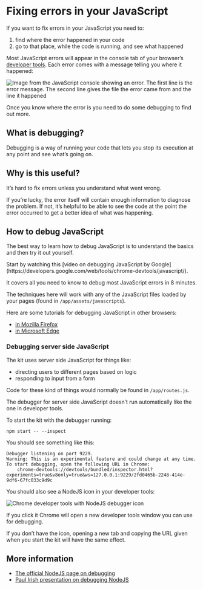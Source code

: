 # Fixing errors in your JavaScript

If you want to fix errors in your JavaScript you need to:
<ol>
  <li>find where the error happened in your code</li>
  <li>go to that place, while the code is running, and see what happened</li>
</ol>

Most JavaScript errors will appear in the console tab of your browser’s [developer
tools](https://developer.chrome.com/devtools). Each error comes with a message telling you where it
happened:

![Image from the JavaScript console showing an error. The first line is the error message. The
second line gives the file the error came from and the line it happened](/public/images/docs/javascript-error.png)

Once you know where the error is you need to do some debugging to find out more.

## What is debugging?

Debugging is a way of running your code that lets you stop its execution at any point and see what’s going on.

## Why is this useful?

It’s hard to fix errors unless you understand what went wrong.

If you’re lucky, the error itself will contain enough information to diagnose the problem. If not, it’s helpful to be able to see the code at the point the error occurred to get a better idea of what was happening.

## How to debug JavaScript

The best way to learn how to debug JavaScript is to understand the basics and then try it out yourself.

<div class="panel panel-border-wide">
  <p>Start by watching this [video on debugging JavaScript by
Google](https://developers.google.com/web/tools/chrome-devtools/javascript/).
  </p>
  <p>
  It covers all you need to know to debug most JavaScript errors in 8 minutes.
  </p>
</div>

The techniques here will work with any of the JavaScript files loaded by your pages (found in
`/app/assets/javascripts`).

Here are some tutorials for debugging JavaScript in other browsers:
- [in Mozilla Firefox](https://developer.mozilla.org/en-US/docs/Tools/Debugger)
- [in Microsoft Edge](https://docs.microsoft.com/en-us/microsoft-edge/devtools-guide/debugger)

### Debugging server side JavaScript

The kit uses server side JavaScript for things like:
- directing users to different pages based on logic
- responding to input from a form

Code for these kind of things would normally be found in `/app/routes.js`.

The debugger for server side JavaScript doesn’t run automatically like the one in developer tools.

To start the kit with the debugger running:

    npm start -- --inspect

You should see something like this:
<pre><code style="overflow: scroll">Debugger listening on port 9229.
Warning: This is an experimental feature and could change at any time.
To start debugging, open the following URL in Chrome:
    chrome-devtools://devtools/bundled/inspector.html?experiments=true&v8only=true&ws=127.0.0.1:9229/2fd0465b-2248-414e-9df6-67fc033c9d9c
</code></pre>
You should also see a NodeJS icon in your developer tools:

![Chrome developer tools with NodeJS debugger icon](/public/images/docs/nodejs-debugger-in-devtools.png)

If you click it Chrome will open a new developer tools window you can use for debugging.

If you don’t have the icon, opening a new tab and copying the URL given when you start the kit will have the same effect.

## More information

- [The official NodeJS page on debugging](https://nodejs.org/en/docs/guides/debugging-getting-started/)
- [Paul Irish presentation on debugging NodeJS](https://medium.com/@paul_irish/debugging-node-js-nightlies-with-chrome-devtools-7c4a1b95ae2)
